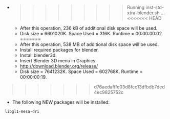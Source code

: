 * >>>>>>>>> Running inst-std-xtra-blender.sh ...
<<<<<<< HEAD
  * After this operation, 236 kB of additional disk space will be used.
  * Disk size = 6601020K. Space Used = 316K. Runtime = 00:00:00:02.
=======
  * After this operation, 538 MB of additional disk space will be used.
  * Install required packages for blender.
  * Install blender3d.
  * Insert Blender 3D menu in Graphics.
  * http://download.blender.org/release/
  * Disk size = 7641232K. Space Used = 602768K. Runtime = 00:00:00:19.
>>>>>>> d76aedafffe03d8fcc13dfbdb7ded4ec9825752c
  * The following NEW packages will be installed:
  ```bash
libgl1-mesa-dri
  ```
